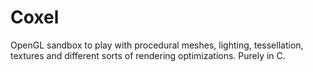 # Coxel

OpenGL sandbox to play with procedural meshes, lighting, tessellation, textures and different sorts of rendering optimizations. Purely in C.
